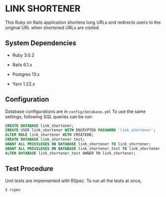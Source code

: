 # LINK SHORTENER

This Ruby on Rails application shortens long URLs and redirects users to the original URL when shortened URLs are visited.

## System Dependencies

* Ruby 3.0.2

* Rails 6.1.x

* Postgres 13.x

* Yarn 1.22.x

## Configuration

Database configurations are in `config/database.yml`
To use the same settings, following SQL queries can be run:

```SQL
CREATE DATABASE link_shortener;
CREATE USER link_shortener WITH ENCRYPTED PASSWORD 'link_shortener';
ALTER ROLE link_shortener WITH CREATEDB;
CREATE DATABASE link_shortener_test;
GRANT ALL PRIVILEGES ON DATABASE link_shortener TO link_shortener;
GRANT ALL PRIVILEGES ON DATABASE link_shortener_test TO link_shortener;
ALTER DATABASE link_shortener_test OWNER TO link_shortener;
```

## Test Procedure

Unit tests are implemented with RSpec. To run all the tests at once,

`$ rspec`


